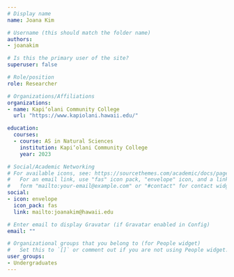 ```yaml
---
# Display name
name: Joana Kim

# Username (this should match the folder name)
authors:
- joanakim

# Is this the primary user of the site?
superuser: false

# Role/position
role: Researcher

# Organizations/Affiliations
organizations:
- name: Kapi‘olani Community College
  url: "https://www.kapiolani.hawaii.edu/"

education:
  courses:
  - course: AS in Natural Sciences
    institution: Kapi‘olani Community College
    year: 2023

# Social/Academic Networking
# For available icons, see: https://sourcethemes.com/academic/docs/page-builder/#icons
#   For an email link, use "fas" icon pack, "envelope" icon, and a link in the
#   form "mailto:your-email@example.com" or "#contact" for contact widget.
social:
- icon: envelope
  icon_pack: fas
  link: mailto:joanakim@hawaii.edu

# Enter email to display Gravatar (if Gravatar enabled in Config)
email: ""

# Organizational groups that you belong to (for People widget)
#   Set this to `[]` or comment out if you are not using People widget.
user_groups:
- Undergraduates
---
```

